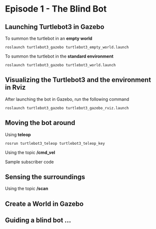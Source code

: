 # Episode 1 - The Blind Bot

## Launching Turtlebot3 in Gazebo

To summon the turtlebot in an **empty world**

```
roslaunch turtlebot3_gazebo turtlebot3_empty_world.launch
```

To summon the turtlebot in the **standard environment**

```
roslaunch turtlebot3_gazebo turtlebot3_world.launch
```

## Visualizing the Turtlebot3 and the environment in Rviz

After launching the bot in Gazebo, run the following command

```
roslaunch turtlebot3_gazebo turtlebot3_gazebo_rviz.launch
```

## Moving the bot around

Using **teleop**

```
rosrun turtlebot3_teleop turtlebot3_teleop_key
```

Using the topic **/cmd_vel**

Sample subscriber code
 

## Sensing the surroundings

Using the topic **/scan**


## Create a World in Gazebo

## Guiding a blind bot ...
